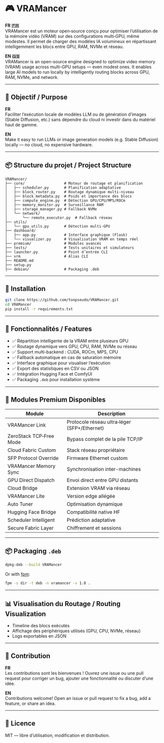 # 🎮 VRAMancer

**FR 🇫🇷**  
VRAMancer est un moteur open‑source conçu pour optimiser l’utilisation de la mémoire vidéo (VRAM) sur des configurations multi‑GPU, même modestes. Il permet de charger des modèles IA volumineux en répartissant intelligemment les blocs entre GPU, RAM, NVMe et réseau.

**EN 🇬🇧**  
VRAMancer is an open-source engine designed to optimize video memory (VRAM) usage across multi-GPU setups — even modest ones. It enables large AI models to run locally by intelligently routing blocks across GPU, RAM, NVMe, and network.

---

## 🚀 Objectif / Purpose

**FR**  
Faciliter l’exécution locale de modèles LLM ou de génération d’images (Stable Diffusion, etc.) sans dépendre du cloud ni investir dans du matériel haut de gamme.

**EN**  
Make it easy to run LLMs or image generation models (e.g. Stable Diffusion) locally — no cloud, no expensive hardware.

---

## 📦 Structure du projet / Project Structure

```
VRAMancer/
├── core/                  # Moteur de routage et planification
│   ├── scheduler.py       # Planification adaptative
│   ├── block_router.py    # Routage dynamique multi-niveau
│   ├── block_metadata.py  # Poids et importance des blocs
│   ├── compute_engine.py  # Détection GPU/CPU/MPS/ROCm
│   ├── memory_monitor.py  # Surveillance RAM
│   ├── storage_manager.py # Fallback NVMe
│   └── network/
│       └── remote_executor.py  # Fallback réseau
├── utils/
│   └── gpu_utils.py       # Détection multi-GPU
├── dashboard/
│   ├── app.py             # Interface graphique (Flask)
│   └── visualizer.py      # Visualisation VRAM en temps réel
├── premium/               # Modules avancés
├── tests/                 # Tests unitaires et simulateurs
├── launcher.py            # Point d’entrée CLI
├── vrm                    # Alias CLI
├── README.md
├── setup.py
├── debian/                # Packaging .deb
```

---

## 🧪 Installation

```bash
git clone https://github.com/tonpseudo/VRAMancer.git
cd VRAMancer
pip install -r requirements.txt
```

---

## 🎯 Fonctionnalités / Features

- ✅ Répartition intelligente de la VRAM entre plusieurs GPU
- ✅ Routage dynamique vers GPU, CPU, RAM, NVMe ou réseau
- ✅ Support multi-backend : CUDA, ROCm, MPS, CPU
- ✅ Fallback automatique en cas de saturation mémoire
- ✅ Interface graphique pour visualiser l’exécution
- ✅ Export des statistiques en CSV ou JSON
- ✅ Intégration Hugging Face et ComfyUI
- ✅ Packaging `.deb` pour installation système

---

## 🔧 Modules Premium Disponibles

| Module | Description |
|--------|-------------|
| VRAMancer Link | Protocole réseau ultra‑léger (SFP+/Ethernet) |
| ZeroStack TCP‑Free Mode | Bypass complet de la pile TCP/IP |
| Cloud Fabric Custom | Stack réseau propriétaire |
| SFP Protocol Override | Firmware Ethernet custom |
| VRAMancer Memory Sync | Synchronisation inter-machines |
| GPU Direct Dispatch | Envoi direct entre GPU distants |
| Cloud Bridge | Extension VRAM via réseau |
| VRAMancer Lite | Version edge allégée |
| Auto Tuner | Optimisation dynamique |
| Hugging Face Bridge | Compatibilité native HF |
| Scheduler Intelligent | Prédiction adaptative |
| Secure Fabric Layer | Chiffrement et sessions |

---

## 📦 Packaging `.deb`

```bash
dpkg-deb --build VRAMancer
```

Or with [fpm](https://fpm.readthedocs.io/en/latest/):

```bash
fpm -s dir -t deb -n vramancer -v 1.0 .
```

---

## 📊 Visualisation du Routage / Routing Visualization

- Timeline des blocs exécutés
- Affichage des périphériques utilisés (GPU, CPU, NVMe, réseau)
- Logs exportables en JSON

---

## 🤝 Contribution

**FR**  
Les contributions sont les bienvenues ! Ouvrez une issue ou une pull request pour corriger un bug, ajouter une fonctionnalité ou discuter d’une idée.

**EN**  
Contributions welcome! Open an issue or pull request to fix a bug, add a feature, or share an idea.

---

## 📜 Licence

MIT — libre d’utilisation, modification et distribution.
